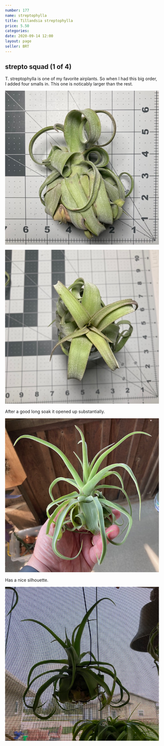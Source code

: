 ```yaml
---
number: 177
name: streptophylla
title: Tillandsia streptophylla
price: 5.50
categories: 
date: 2020-09-14 12:00
layout: page
seller: BRT
---
```

## strepto squad (1 of 4)

T. streptophylla is one of my favorite airplants. So when I had this big order, I added four smalls in. This one is noticably larger than the rest.

!["Tillandsia streptophylla"](/i/IMG_0956.jpeg "Tillandsia streptophylla")

!["Tillandsia streptophylla"](/i/IMG_0957.jpeg "Tillandsia streptophylla")

After a good long soak it opened up substantially.

!["Tillandsia streptophylla"](/i/IMG_0998.jpeg "Tillandsia streptophylla")

Has a nice silhouette.

!["Tillandsia streptophylla"](/i/IMG_1003.jpeg "Tillandsia streptophylla")
